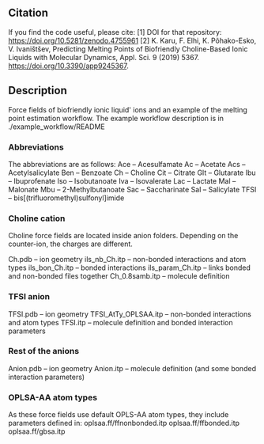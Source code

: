 ## Citation
If you find the code useful, please cite:
[1] DOI for that repository: https://doi.org/10.5281/zenodo.4755961
[2] K. Karu, F. Elhi, K. Põhako-Esko, V. Ivaništšev, Predicting Melting Points of Biofriendly Choline-Based Ionic Liquids with Molecular Dynamics, Appl. Sci. 9 (2019) 5367. https://doi.org/10.3390/app9245367.

## Description

Force fields of biofriendly ionic liquid' ions and an example of the melting point estimation workflow.
The example workflow description is in ./example_workflow/README

### Abbreviations

The abbreviations are as follows:
Ace – Acesulfamate
Ac – Acetate
Acs – Acetylsalicylate
Ben – Benzoate
Ch – Choline
Cit – Citrate
Glt – Glutarate
Ibu – Ibuprofenate
Iso – Isobutanoate
Iva – Isovalerate
Lac – Lactate
Mal – Malonate
Mbu – 2-Methylbutanoate
Sac – Saccharinate
Sal – Salicylate
TFSI – bis[(trifluoromethyl)sulfonyl]imide


### Choline cation

Choline force fields are located inside anion folders.
Depending on the counter-ion, the charges are different.

Ch.pdb – ion geometry
ils_nb_Ch.itp – non-bonded interactions and atom types
ils_bon_Ch.itp – bonded interactions
ils_param_Ch.itp – links bonded and non-bonded files together
Ch_0.8samb.itp – molecule definition


### TFSI anion

TFSI.pdb – ion geometry
TFSI_AtTy_OPLSAA.itp – non-bonded interactions and atom types
TFSI.itp – molecule definition and bonded interaction parameters


### Rest of the anions

Anion.pdb – ion geometry
Anion.itp – molecule definition (and some bonded interaction parameters)


### OPLSA-AA atom types

As these force fields use default OPLS-AA atom types, they include parameters defined in:
oplsaa.ff/ffnonbonded.itp
oplsaa.ff/ffbonded.itp
oplsaa.ff/gbsa.itp
